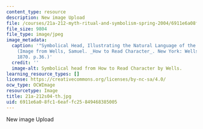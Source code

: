 ```yaml
---
content_type: resource
description: New image Upload
file: /courses/21a-212-myth-ritual-and-symbolism-spring-2004/6911e6a08fc16eaffc25849468385005_21a-212s04-th.jpg
file_size: 9804
file_type: image/jpeg
image_metadata:
  caption: '"Symbolical Head, Illustrating the Natural Language of the Faculties."
    (Image from Wells, Samuel. _How to Read Character_. New York: Wells Publishing,
    1870. p.36.)'
  credit: ''
  image-alt: Symbolical head from How to Read Character by Wells.
learning_resource_types: []
license: https://creativecommons.org/licenses/by-nc-sa/4.0/
ocw_type: OCWImage
resourcetype: Image
title: 21a-212s04-th.jpg
uid: 6911e6a0-8fc1-6eaf-fc25-849468385005
---
```

New image Upload